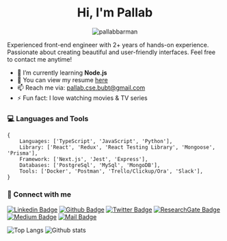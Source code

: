 <h1 align="center">Hi, I'm Pallab</h1>

<p align="center"><img src="https://komarev.com/ghpvc/?username=pallabbarman&label=Profile%20views&color=0e75b6&style=flat" alt="pallabbarman" /></p>

<p>Experienced front-end engineer with 2+ years of hands-on experience. Passionate about creating beautiful and user-friendly interfaces. Feel free to contact me anytime!</p>

-   🌱 I’m currently learning **Node.js**
-   📄 You can view my resume [here](https://drive.google.com/file/d/1FME0rrxxchhstrzDC1yMvke54H7vLfW_/view)
-   📫 Reach me via: pallab.cse.bubt@gmail.com
-   ⚡ Fun fact: I love watching movies & TV series


### 💻 Languages and Tools

```
{
    Languages: ['TypeScript', 'JavaScript', 'Python'],
    Library: ['React', 'Redux', 'React Testing Library', 'Mongoose', 'Prisma'],
    Framework: ['Next.js', 'Jest', 'Express'],  
    Databases: ['PostgreSql', 'MySql', 'MongoDB'],
    Tools: ['Docker', 'Postman', 'Trello/Clickup/Ora', 'Slack'],
}
```

### 🔗 Connect with me

[![Linkedin Badge](https://img.shields.io/badge/LinkedIn-0077B5?style=for-the-badge&logo=linkedin&logoColor=white)](https://linkedin.com/in/pallabbarman) [![Github Badge](https://img.shields.io/badge/Github-171515?style=for-the-badge&logo=github&logoColor=white)](https://github.com/pallabbarman) [![Twitter Badge](https://img.shields.io/badge/Twitter-1DA1F2?style=for-the-badge&logo=twitter&logoColor=white)](https://twitter.com/pallabbm) [![ResearchGate Badge](https://img.shields.io/badge/researchgate-03d4ac?style=for-the-badge&logo=researchgate&logoColor=white)](https://www.researchgate.net/profile/Pallab-Bharman) [![Medium Badge](https://img.shields.io/badge/Medium-000?style=for-the-badge&logo=Medium&logoColor=white)](https://pallabbarman.medium.com) [![Mail Badge](https://img.shields.io/badge/Gmail-D14836?style=for-the-badge&logo=gmail&logoColor=white)](mailto:pallab.cse.bubt@gmail.com)

![Top Langs](https://github-readme-stats.vercel.app/api/top-langs/?username=pallabbarman&layout=compact&theme=tokyonight) ![Github stats](https://github-readme-stats.vercel.app/api?username=pallabbarman&theme=tokyonight&show_icons=true&include_all_commits=true&&hide=contribs)

<!-- -   👨‍💻 Visit my [portfolio](https://pallabbarman.netlify.com/) -->

<!-- -   📝 I regularly write articles on [Medium](https://pallabbarman.medium.com) -->

<!-- -   📫 How to reach me **pallab.cse.bubt@gmail.com** -->
